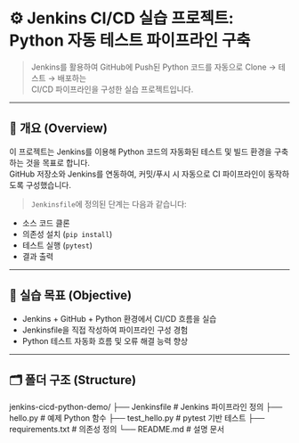 # ⚙️ Jenkins CI/CD 실습 프로젝트: Python 자동 테스트 파이프라인 구축

> Jenkins를 활용하여 GitHub에 Push된 Python 코드를 자동으로 Clone → 테스트 → 배포하는  
CI/CD 파이프라인을 구성한 실습 프로젝트입니다.

---

## 🧠 개요 (Overview)

이 프로젝트는 Jenkins를 이용해 Python 코드의 자동화된 테스트 및 빌드 환경을 구축하는 것을 목표로 합니다.  
GitHub 저장소와 Jenkins를 연동하여, 커밋/푸시 시 자동으로 CI 파이프라인이 동작하도록 구성했습니다.

> `Jenkinsfile`에 정의된 단계는 다음과 같습니다:
- 소스 코드 클론
- 의존성 설치 (`pip install`)
- 테스트 실행 (`pytest`)
- 결과 출력

---

## 🎯 실습 목표 (Objective)

- Jenkins + GitHub + Python 환경에서 CI/CD 흐름을 실습
- Jenkinsfile을 직접 작성하여 파이프라인 구성 경험
- Python 테스트 자동화 흐름 및 오류 해결 능력 향상

---

## 🗂️ 폴더 구조 (Structure)

jenkins-cicd-python-demo/
├── Jenkinsfile # Jenkins 파이프라인 정의
├── hello.py # 예제 Python 함수
├── test_hello.py # pytest 기반 테스트
├── requirements.txt # 의존성 정의
└── README.md # 설명 문서
